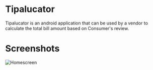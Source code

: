 # Tipalucator
Tipalucator is an android application that can be used by a vendor to calculate the total bill amount based on Consumer's review.

# Screenshots

![Homescreen](https://photos.google.com/photo/AF1QipM_E6ldoqUkdVareVFdj7cwLE9NBksfUwBTu3kD)
